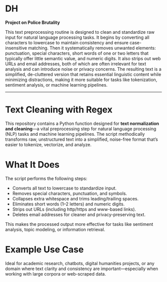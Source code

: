 # DH
**Project on Police Brutality**

This text preprocessing routine is designed to clean and standardize raw input for natural language processing tasks. It begins by converting all characters to lowercase to maintain consistency and ensure case-insensitive matching. Then it systematically removes unwanted elements: punctuation, special characters, short words of one or two letters that typically offer little semantic value, and numeric digits. It also strips out web URLs and email addresses, both of which are often irrelevant for text analysis and can introduce noise or privacy concerns. The resulting text is a simplified, de-cluttered version that retains essential linguistic content while minimizing distractions, making it more suitable for tasks like tokenization, sentiment analysis, or machine learning pipelines.



---

# Text Cleaning with Regex

This repository contains a Python function designed for **text normalization and cleaning**—a vital preprocessing step for natural language processing (NLP) tasks and machine learning pipelines. The script methodically transforms raw, unstructured text into a simplified, noise-free format that’s easier to tokenize, vectorize, and analyze.

# What It Does

The script performs the following steps:
- Converts all text to lowercase to standardize input.
- Removes special characters, punctuation, and symbols.
- Collapses extra whitespace and trims leading/trailing spaces.
- Eliminates short words (1–2 letters) and numeric digits.
- Strips out URLs (including http/https and www-based links).
- Deletes email addresses for cleaner and privacy-preserving text.

This makes the processed output more effective for tasks like sentiment analysis, topic modeling, or information retrieval.

# Example Use Case
Ideal for academic research, chatbots, digital humanities projects, or any domain where text clarity and consistency are important—especially when working with large corpora or web-scraped data.
